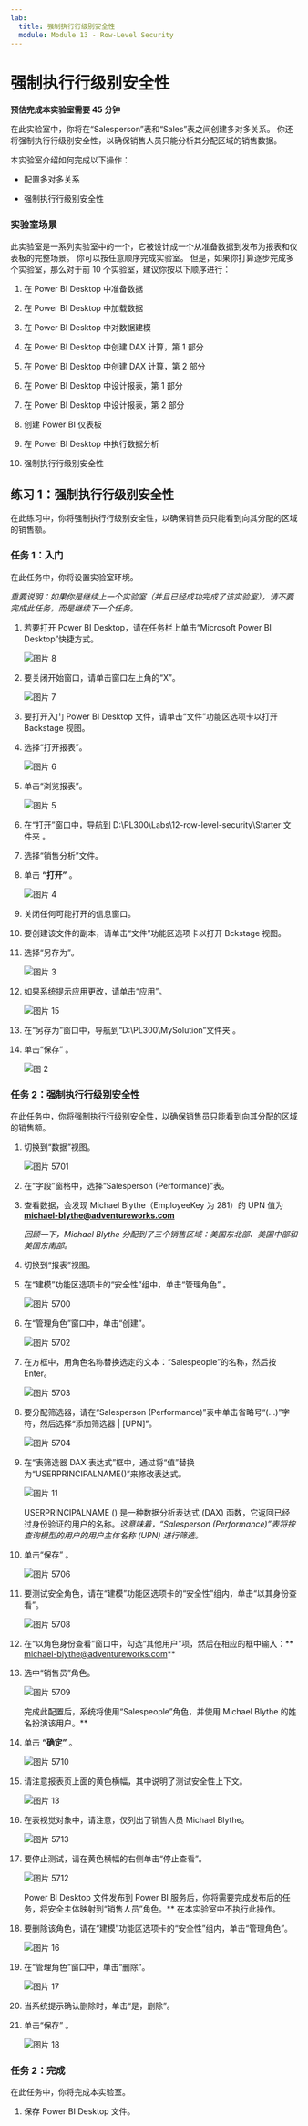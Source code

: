 ```yaml
---
lab:
  title: 强制执行行级别安全性
  module: Module 13 - Row-Level Security
---
```



# <a name="enforce-row-level-security"></a>强制执行行级别安全性

**预估完成本实验室需要 45 分钟**

在此实验室中，你将在“Salesperson”表和“Sales”表之间创建多对多关系。 你还将强制执行行级别安全性，以确保销售人员只能分析其分配区域的销售数据。

本实验室介绍如何完成以下操作：

- 配置多对多关系

- 强制执行行级别安全性

### <a name="lab-story"></a>**实验室场景**

此实验室是一系列实验室中的一个，它被设计成一个从准备数据到发布为报表和仪表板的完整场景。 你可以按任意顺序完成实验室。 但是，如果你打算逐步完成多个实验室，那么对于前 10 个实验室，建议你按以下顺序进行：

1. 在 Power BI Desktop 中准备数据

2. 在 Power BI Desktop 中加载数据

3. 在 Power BI Desktop 中对数据建模

5. 在 Power BI Desktop 中创建 DAX 计算，第 1 部分

6. 在 Power BI Desktop 中创建 DAX 计算，第 2 部分

7. 在 Power BI Desktop 中设计报表，第 1 部分

8. 在 Power BI Desktop 中设计报表，第 2 部分

9. 创建 Power BI 仪表板

10. 在 Power BI Desktop 中执行数据分析

11. 强制执行行级别安全性

## <a name="exercise-1-enforce-row-level-security"></a>**练习 1：强制执行行级别安全性**

在此练习中，你将强制执行行级别安全性，以确保销售员只能看到向其分配的区域的销售额。

### <a name="task-1-get-started"></a>**任务 1：入门**

在此任务中，你将设置实验室环境。

*重要说明：如果你是继续上一个实验室（并且已经成功完成了该实验室），请不要完成此任务，而是继续下一个任务。*

1. 若要打开 Power BI Desktop，请在任务栏上单击“Microsoft Power BI Desktop”快捷方式。

    ![图片 8](Linked_image_Files/04-configure-data-model-in-power-bi-desktop-advanced_image1.png)

1. 要关闭开始窗口，请单击窗口左上角的“X”。

    ![图片 7](Linked_image_Files/04-configure-data-model-in-power-bi-desktop-advanced_image2.png)

1. 要打开入门 Power BI Desktop 文件，请单击“文件”功能区选项卡以打开 Backstage 视图。

1. 选择“打开报表”。

    ![图片 6](Linked_image_Files/04-configure-data-model-in-power-bi-desktop-advanced_image3.png)

1. 单击“浏览报表”。

    ![图片 5](Linked_image_Files/04-configure-data-model-in-power-bi-desktop-advanced_image4.png)

1. 在“打开”窗口中，导航到 D:\PL300\Labs\12-row-level-security\Starter 文件夹 。

1. 选择“销售分析”文件。

1. 单击 **“打开”** 。

    ![图片 4](Linked_image_Files/04-configure-data-model-in-power-bi-desktop-advanced_image5.png)

1. 关闭任何可能打开的信息窗口。

1. 要创建该文件的副本，请单击“文件”功能区选项卡以打开 Bckstage 视图。

1. 选择“另存为”。

    ![图片 3](Linked_image_Files/04-configure-data-model-in-power-bi-desktop-advanced_image6.png)

1. 如果系统提示应用更改，请单击“应用”。

    ![图片 15](Linked_image_Files/04-configure-data-model-in-power-bi-desktop-advanced_image7.png)

1. 在“另存为”窗口中，导航到“D:\PL300\MySolution”文件夹 。

1. 单击“保存” 。

    ![图 2](Linked_image_Files/04-configure-data-model-in-power-bi-desktop-advanced_image8.png)

### <a name="task-2-enforce-row-level-security"></a>**任务 2：强制执行行级别安全性**

在此任务中，你将强制执行行级别安全性，以确保销售员只能看到向其分配的区域的销售额。

1. 切换到“数据”视图。

    ![图片 5701](Linked_image_Files/04-configure-data-model-in-power-bi-desktop-advanced_image20.png)

2. 在“字段”窗格中，选择“Salesperson (Performance)”表。

3. 查看数据，会发现 Michael Blythe（EmployeeKey 为 281）的 UPN 值为 **michael-blythe@adventureworks.com**

    *回顾一下，Michael Blythe 分配到了三个销售区域：美国东北部、美国中部和美国东南部。*

4. 切换到“报表”视图。

5. 在“建模”功能区选项卡的“安全性”组中，单击“管理角色”  。

    ![图片 5700](Linked_image_Files/04-configure-data-model-in-power-bi-desktop-advanced_image21.png)

6. 在“管理角色”窗口中，单击“创建”。

    ![图片 5702](Linked_image_Files/04-configure-data-model-in-power-bi-desktop-advanced_image22.png)

7. 在方框中，用角色名称替换选定的文本：“Salespeople”的名称，然后按 Enter。

    ![图片 5703](Linked_image_Files/04-configure-data-model-in-power-bi-desktop-advanced_image23.png)

8. 要分配筛选器，请在“Salesperson (Performance)”表中单击省略号“(…)”字符，然后选择“添加筛选器 \| [UPN]”。

    ![图片 5704](Linked_image_Files/04-configure-data-model-in-power-bi-desktop-advanced_image24.png)

9. 在“表筛选器 DAX 表达式”框中，通过将“值”替换为“USERPRINCIPALNAME()”来修改表达式。

    ![图片 11](Linked_image_Files/04-configure-data-model-in-power-bi-desktop-advanced_image25.png)

    USERPRINCIPALNAME () 是一种数据分析表达式 (DAX) 函数，它返回已经过身份验证的用户的名称。*这意味着，“Salesperson (Performance)”表将按查询模型的用户的用户主体名称 (UPN) 进行筛选。*

10. 单击“保存” 。

    ![图片 5706](Linked_image_Files/04-configure-data-model-in-power-bi-desktop-advanced_image26.png)

11. 要测试安全角色，请在“建模”功能区选项卡的“安全性”组内，单击“以其身份查看”。

    ![图片 5708](Linked_image_Files/04-configure-data-model-in-power-bi-desktop-advanced_image27.png)

12. 在“以角色身份查看”窗口中，勾选“其他用户”项，然后在相应的框中输入：** michael-blythe@adventureworks.com**

13. 选中“销售员”角色。

    ![图片 5709](Linked_image_Files/04-configure-data-model-in-power-bi-desktop-advanced_image28.png)

    完成此配置后，系统将使用“Salespeople”角色，并使用 Michael Blythe 的姓名扮演该用户。**

14. 单击 **“确定”** 。

    ![图片 5710](Linked_image_Files/04-configure-data-model-in-power-bi-desktop-advanced_image29.png)

15. 请注意报表页上面的黄色横幅，其中说明了测试安全性上下文。

    ![图片 13](Linked_image_Files/04-configure-data-model-in-power-bi-desktop-advanced_image30.png)

16. 在表视觉对象中，请注意，仅列出了销售人员 Michael Blythe。

    ![图片 5713](Linked_image_Files/04-configure-data-model-in-power-bi-desktop-advanced_image31.png)

17. 要停止测试，请在黄色横幅的右侧单击“停止查看”。

    ![图片 5712](Linked_image_Files/04-configure-data-model-in-power-bi-desktop-advanced_image32.png)

    Power BI Desktop 文件发布到 Power BI 服务后，你将需要完成发布后的任务，将安全主体映射到“销售人员”角色。** 在本实验室中不执行此操作。

18. 要删除该角色，请在“建模”功能区选项卡的“安全性”组内，单击“管理角色”。

    ![图片 16](Linked_image_Files/04-configure-data-model-in-power-bi-desktop-advanced_image33.png)

19. 在“管理角色”窗口中，单击“删除”。

    ![图片 17](Linked_image_Files/04-configure-data-model-in-power-bi-desktop-advanced_image34.png)

20. 当系统提示确认删除时，单击“是，删除”。

21. 单击“保存” 。

    ![图片 18](Linked_image_Files/04-configure-data-model-in-power-bi-desktop-advanced_image35.png)

### <a name="task-2-finish-up"></a>**任务 2：完成**

在此任务中，你将完成本实验室。

1. 保存 Power BI Desktop 文件。
